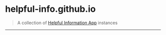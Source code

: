 # helpful-info.github.io

> A collection of [Helpful Information App](https://github.com/rodekruis/helpful-information) instances

---

